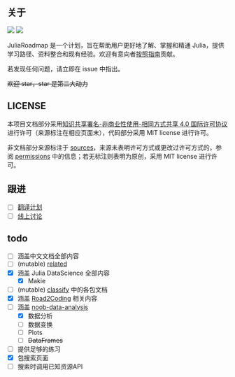 ## 关于
![](https://img.shields.io/badge/LICENSE-CC%20BY--NC--SA%204.0-lightgrey) ![](https://img.shields.io/badge/Doctree-v1.8-green)

JuliaRoadmap 是一个计划，旨在帮助用户更好地了解、掌握和精通 Julia，提供学习路径、资料整合和现有经验。欢迎有意向者[按照指南](./CONTRIBUTING.md)贡献。

若发现任何问题，请立即在 issue 中指出。

~~欢迎 star，star 是第二大动力~~

## LICENSE
本项目文档部分采用[知识共享署名-非商业性使用-相同方式共享 4.0 国际许可协议](https://creativecommons.org/licenses/by-nc-sa/4.0/)进行许可（来源标注在相应页面末），代码部分采用 MIT license 进行许可。

非文档部分来源标注于 [sources](SOURCES.txt)，来源未表明许可方式或更改过许可方式的，参阅 [permissions](PERMISSIONS.txt) 中的信息；若无标注则表明为原创，采用 MIT license 进行许可。

## 跟进
- [ ] [翻译计划](https://discourse.juliacn.com/t/topic/6810)
- [ ] [线上讨论](https://discourse.juliacn.com/t/topic/6480)

## todo
- [ ] 涵盖中文文档全部内容
- [ ] (mutable) [related](docs/meta/related.md)
- [x] 涵盖 Julia DataScience 全部内容
	- [x] Makie
- [ ] (mutable) [classify](docs/blog/packages/classify.md) 中的各包文档
- [x] 涵盖 [Road2Coding](https://github.com/rd2coding/Road2Coding) 相关内容
- [ ] 涵盖 [noob-data-analysis](https://github.com/noob-data-analaysis/data-analysis)
	- [x] 数据分析
	- [ ] 数据变换
	- [ ] Plots
	- [ ] ~~DataFrames~~
- [ ] 提供足够的练习
- [x] 包搜索页面
- [ ] 搜索时调用已知资源API
